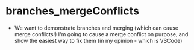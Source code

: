 # branches_mergeConflicts

- We want to demonstrate branches and merging (which can cause merge conflicts!) I'm going to cause a merge conflict on purpose, and show the easiest way to fix them (in my opinion - which is VSCode)

